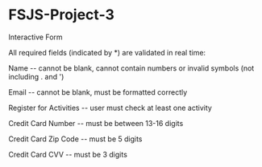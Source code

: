 # FSJS-Project-3
Interactive Form

All required fields (indicated by *) are validated in real time:

Name -- cannot be blank, cannot contain numbers or invalid symbols (not including . and ')

Email -- cannot be blank, must be formatted correctly

Register for Activities -- user must check at least one activity

Credit Card Number -- must be between 13-16 digits

Credit Card Zip Code -- must be 5 digits

Credit Card CVV -- must be 3 digits

